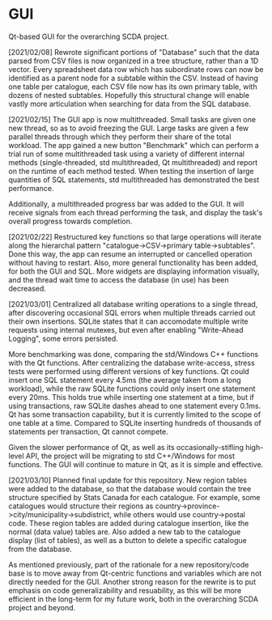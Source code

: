 # GUI
Qt-based GUI for the overarching SCDA project.

[2021/02/08]
Rewrote significant portions of "Database" such that the data parsed from CSV files is now organized in a tree structure, rather than a 1D vector. Every spreadsheet data row which has subordinate rows can now be identified as a parent node for a subtable within the CSV. Instead of having one table per catalogue, each CSV file now has its own primary table, with dozens of nested subtables. Hopefully this structural change will enable vastly more articulation when searching for data from the SQL database. 

[2021/02/15]
The GUI app is now multithreaded. Small tasks are given one new thread, so as to avoid freezing the GUI. Large tasks are given a few parallel threads through which they perform their share of the total workload. The app gained a new button "Benchmark" which can perform a trial run of some multithreaded task using a variety of different internal methods (single-threaded, std multithreaded, Qt multithreaded) and report on the runtime of each method tested. When testing the insertion of large quantities of SQL statements, std multithreaded has demonstrated the best performance. 

Additionally, a multithreaded progress bar was added to the GUI. It will receive signals from each thread performing the task, and display the task's overall progress towards completion. 

[2021/02/22]
Restructured key functions so that large operations will iterate along the hierarchal pattern "catalogue->CSV->primary table->subtables". Done this way, the app can resume an interrupted or cancelled operation without having to restart. Also, more general functionality has been added, for both the GUI and SQL. More widgets are displaying information visually, and the thread wait time to access the database (in use) has been decreased. 

[2021/03/01]
Centralized all database writing operations to a single thread, after discovering occasional SQL errors when multiple threads carried out their own insertions. SQLite states that it can accomodate multiple write requests using internal mutexes, but even after enabling "Write-Ahead Logging", some errors persisted. 

More benchmarking was done, comparing the std/Windows C++ functions with the Qt functions. After centralizing the database write-access, stress tests were performed using different versions of key functions. Qt could insert one SQL statement every 4.5ms (the average taken from a long workload), while the raw SQLite functions could only insert one statement every 20ms. This holds true while inserting one statement at a time, but if using transactions, raw SQLite dashes ahead to one statement every 0.1ms. Qt has some transaction capability, but it is currently limited to the scope of one table at a time. Compared to SQLite inserting hundreds of thousands of statements per transaction, Qt cannot compete.

Given the slower performance of Qt, as well as its occasionally-stifling high-level API, the project will be migrating to std C++/Windows for most functions. The GUI will continue to mature in Qt, as it is simple and effective. 

[2021/03/10]
Planned final update for this repository. New region tables were added to the database, so that the database would contain the tree structure specified by Stats Canada for each catalogue. For example, some catalogues would structure their regions as country->province->city/municipality->subdistrict, while others would use country->postal code. These region tables are added during catalogue insertion, like the normal (data value) tables are. Also added a new tab to the catalogue display (list of tables), as well as a button to delete a specific catalogue from the database. 

As mentioned previously, part of the rationale for a new repository/code base is to move away from Qt-centric functions and variables which are not directly needed for the GUI. Another strong reason for the rewrite is to put emphasis on code generalizability and resuability, as this will be more efficient in the long-term for my future work, both in the overarching SCDA project and beyond.
